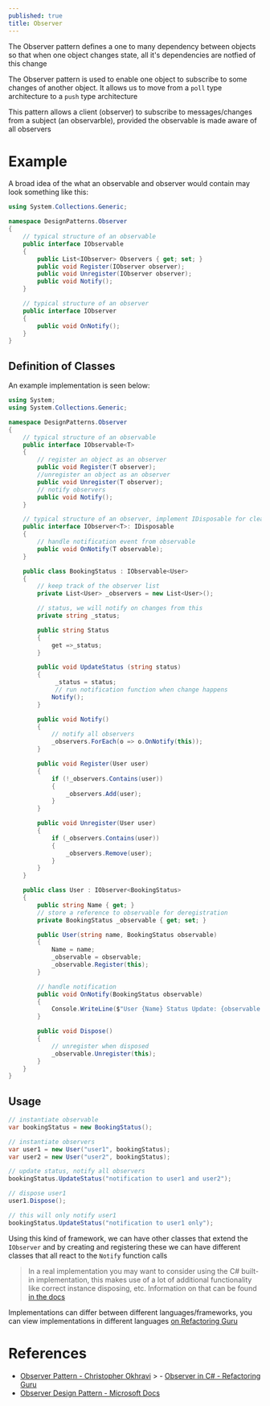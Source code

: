 ```yaml
---
published: true
title: Observer
---
```


The Observer pattern defines a one to many dependency between objects so that when one object changes state, all it's dependencies are notfied of this change

The Observer pattern is used to enable one object to subscribe to some changes of another object. It allows us to move from a `poll` type architecture to a `push` type architecture

This pattern allows a client (observer) to subscribe to messages/changes from a subject (an observarble), provided the observable is made aware of all observers

# Example

A broad idea of the what an observable and observer would contain may look something like this:

```cs
using System.Collections.Generic;

namespace DesignPatterns.Observer
{
    // typical structure of an observable
    public interface IObservable
    {
        public List<IObserver> Observers { get; set; }
        public void Register(IObserver observer);
        public void Unregister(IObserver observer);
        public void Notify();
    }

    // typical structure of an observer
    public interface IObserver
    {
        public void OnNotify();
    }
}
```

## Definition of Classes

An example implementation is seen below:

```cs
using System;
using System.Collections.Generic;

namespace DesignPatterns.Observer
{
    // typical structure of an observable
    public interface IObservable<T>
    {
        // register an object as an observer
        public void Register(T observer);
        //unregister an object as an observer
        public void Unregister(T observer);
        // notify observers
        public void Notify();
    }

    // typical structure of an observer, implement IDisposable for cleanup
    public interface IObserver<T>: IDisposable
    {
        // handle notification event from observable
        public void OnNotify(T observable);
    }

    public class BookingStatus : IObservable<User>
    {
        // keep track of the observer list
        private List<User> _observers = new List<User>();

        // status, we will notify on changes from this
        private string _status;

        public string Status
        {
            get =>_status;
        }

        public void UpdateStatus (string status)
        {
             _status = status;
             // run notification function when change happens
            Notify();
        }

        public void Notify()
        {
            // notify all observers
            _observers.ForEach(o => o.OnNotify(this));
        }

        public void Register(User user)
        {
            if (!_observers.Contains(user))
            {
                _observers.Add(user);
            }
        }

        public void Unregister(User user)
        {
            if (_observers.Contains(user))
            {
                _observers.Remove(user);
            }
        }
    }

    public class User : IObserver<BookingStatus>
    {
        public string Name { get; }
        // store a reference to observable for deregistration
        private BookingStatus _observable { get; set; }

        public User(string name, BookingStatus observable)
        {
            Name = name;
            _observable = observable;
            _observable.Register(this);
        }

        // handle notification
        public void OnNotify(BookingStatus observable)
        {
            Console.WriteLine($"User {Name} Status Update: {observable.Status}");
        }

        public void Dispose()
        {
            // unregister when disposed
            _observable.Unregister(this);
        }
    }
}
```

## Usage

```cs
// instantiate observable
var bookingStatus = new BookingStatus();

// instantiate observers
var user1 = new User("user1", bookingStatus);
var user2 = new User("user2", bookingStatus);

// update status, notify all observers
bookingStatus.UpdateStatus("notification to user1 and user2");

// dispose user1
user1.Dispose();

// this will only notify user1
bookingStatus.UpdateStatus("notification to user1 only");
```

Using this kind of framework, we can have other classes that extend the `IObserver` and by creating and registering these we can have different classes that all react to the `Notify` function calls

> In a real implementation you may want to consider using the C# built-in implementation, this makes use of a lot of additional functionality like correct instance disposing, etc. Information on that can be found [in the docs](https://docs.microsoft.com/en-us/dotnet/standard/events/observer-design-pattern)

Implementations can differ between different languages/frameworks, you can view implementations in different languages [on Refactoring Guru](https://refactoring.guru/design-patterns/observer)

# References

- [Observer Pattern - Christopher Okhravi](https://www.youtube.com/watch?v=_BpmfnqjgzQ&list=PLrhzvIcii6GNjpARdnO4ueTUAVR9eMBpc&index=2) > - [Observer in C# - Refactoring Guru](https://refactoring.guru/design-patterns/observer)
- [Observer Design Pattern - Microsoft Docs](https://docs.microsoft.com/en-us/dotnet/standard/events/observer-design-pattern)

